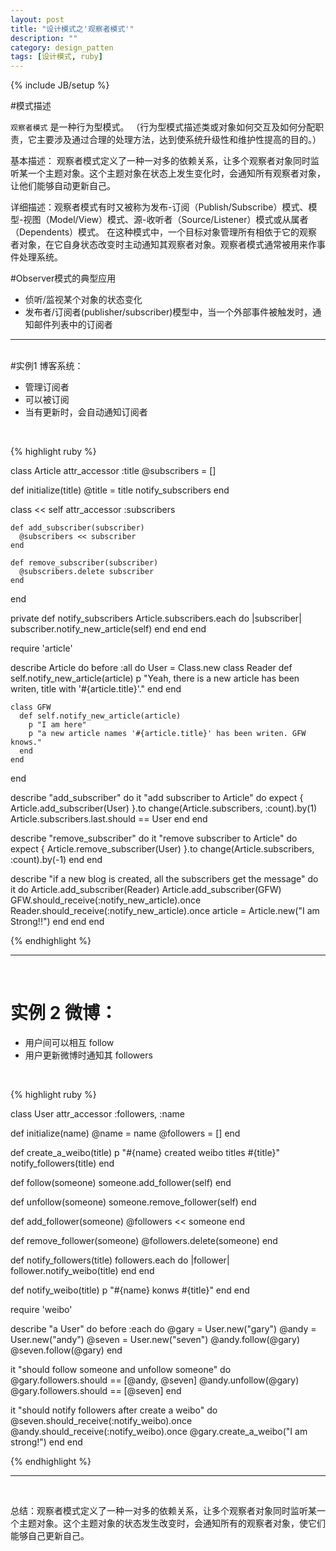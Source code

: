 ```yaml
---
layout: post
title: "设计模式之'观察者模式'"
description: ""
category: design_patten
tags: [设计模式, ruby]
---
```

{% include JB/setup %}

#模式描述

`观察者模式` 是一种行为型模式。 （行为型模式描述类或对象如何交互及如何分配职责，它主要涉及通过合理的处理方法，达到使系统升级性和维护性提高的目的。） 

基本描述： 观察者模式定义了一种一对多的依赖关系，让多个观察者对象同时监听某一个主题对象。这个主题对象在状态上发生变化时，会通知所有观察者对象，让他们能够自动更新自己。 

详细描述：观察者模式有时又被称为发布-订阅（Publish/Subscribe）模式、模型-视图（Model/View）模式、源-收听者（Source/Listener）模式或从属者（Dependents）模式。 在这种模式中，一个目标对象管理所有相依于它的观察者对象，在它自身状态改变时主动通知其观察者对象。观察者模式通常被用来作事件处理系统。

#Observer模式的典型应用

- 侦听/监视某个对象的状态变化
- 发布者/订阅者(publisher/subscriber)模型中，当一个外部事件被触发时，通知邮件列表中的订阅者
   

***

<br>
#实例1 博客系统：

- 管理订阅者
- 可以被订阅
- 当有更新时，会自动通知订阅者
<br>

{% highlight ruby %}

class Article
  attr_accessor :title
  @subscribers = []
  
  def initialize(title)
    @title = title
    notify_subscribers
  end
    
  class << self
    attr_accessor :subscribers
    
    def add_subscriber(subscriber)
      @subscribers << subscriber
    end
    
    def remove_subscriber(subscriber)
      @subscribers.delete subscriber
    end
  end
  
  private
  def notify_subscribers
    Article.subscribers.each do |subscriber|
      subscriber.notify_new_article(self)
    end
  end
end


require 'article'

describe Article do
  before :all do
    User = Class.new
    class Reader
      def self.notify_new_article(article)
        p "Yeah, there is a new article has been writen, 
				title with '#{article.title}'."
      end
    end

    class GFW
      def self.notify_new_article(article)
        p "I am here"
        p "a new article names '#{article.title}' has been writen. GFW knows."
      end
    end
  end
	
  describe "add_subscriber" do
    it "add subscriber to Article" do
      expect { Article.add_subscriber(User) }.to 
			change(Article.subscribers, :count).by(1)
      Article.subscribers.last.should == User
    end
  end
  
 describe "remove_subscriber" do
   it "remove subscriber to Article" do
     expect { Article.remove_subscriber(User) }.to 
		 change(Article.subscribers, :count).by(-1)
   end
 end
 
 describe "if a new blog is created, all the subscribers get the message" do
   it do
     Article.add_subscriber(Reader)
     Article.add_subscriber(GFW)
     GFW.should_receive(:notify_new_article).once
     Reader.should_receive(:notify_new_article).once
     article =  Article.new("I am Strong!!")
   end
 end
end

{% endhighlight %}



***

<br>

# 实例 2 微博：

- 用户间可以相互 follow
- 用户更新微博时通知其 followers

<br>

{% highlight ruby %}

class User
  attr_accessor :followers, :name
  
  def initialize(name)
    @name = name
    @followers = []
  end
  
  def create_a_weibo(title)
    p "#{name} created weibo titles #{title}"
    notify_followers(title)
  end
  
  def follow(someone)
    someone.add_follower(self)
  end
  
  def unfollow(someone)
    someone.remove_follower(self)
  end
  
  def add_follower(someone)
    @followers << someone
  end
  
  def remove_follower(someone)
    @followers.delete(someone)
  end
    
  def notify_followers(title)
    followers.each do |follower|
      follower.notify_weibo(title)
    end
  end
  
  def notify_weibo(title)
    p "#{name} konws #{title}"
  end
end

require 'weibo'

describe "a User" do
  before :each do
    @gary = User.new("gary")
    @andy = User.new("andy")
    @seven = User.new("seven")
    @andy.follow(@gary)
    @seven.follow(@gary)
  end
  
  it "should follow someone and unfollow someone" do
    @gary.followers.should == [@andy, @seven]
    @andy.unfollow(@gary)
    @gary.followers.should == [@seven]
  end
  
  it "should notify followers after create a weibo" do
    @seven.should_receive(:notify_weibo).once
    @andy.should_receive(:notify_weibo).once
    @gary.create_a_weibo("I am strong!")
  end
end

{% endhighlight %}


***

<br>

总结：观察者模式定义了一种一对多的依赖关系，让多个观察者对象同时监听某一个主题对象。这个主题对象的状态发生改变时，会通知所有的观察者对象，使它们能够自己更新自己。